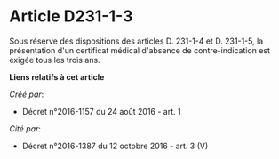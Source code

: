 # Article D231-1-3

Sous réserve des dispositions des articles D. 231-1-4 et D. 231-1-5, la présentation d'un certificat médical d'absence de
contre-indication est exigée tous les trois ans.

**Liens relatifs à cet article**

_Créé par_:

  - Décret n°2016-1157 du 24 août 2016 - art. 1

_Cité par_:

  - Décret n°2016-1387 du 12 octobre 2016 - art. 3 (V)
